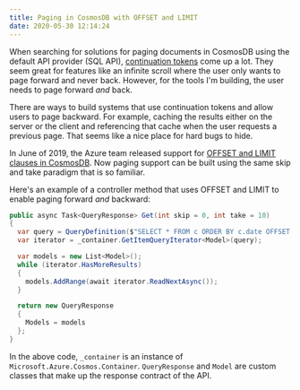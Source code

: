 ```yaml
---
title: Paging in CosmosDB with OFFSET and LIMIT
date: 2020-05-30 12:14:24
---
```


When searching for solutions for paging documents in CosmosDB using the default API provider (SQL API), [continuation tokens](https://docs.microsoft.com/en-us/samples/azure-samples/azure-cosmosdb-java-pagination/achieving-cosmosdb-pagination-with-continuationtoken/) come up a lot. They seem great for features like an infinite scroll where the user only wants to page forward and never back. However, for the tools I'm building, the user needs to page forward *and* back.

There are ways to build systems that use continuation tokens and allow users to page backward. For example, caching the results either on the server or the client and referencing that cache when the user requests a previous page. That seems like a nice place for hard bugs to hide.

In June of 2019, the Azure team released support for [OFFSET and LIMIT clauses in CosmosDB](https://docs.microsoft.com/en-us/azure/cosmos-db/sql-query-offset-limit). Now paging support can be built using the same skip and take paradigm that is so familiar.

Here's an example of a controller method that uses OFFSET and LIMIT to enable paging forward *and* backward:

```csharp
public async Task<QueryResponse> Get(int skip = 0, int take = 10)
{
  var query = QueryDefinition($"SELECT * FROM c ORDER BY c.date OFFSET {skip} LIMIT {take}");
  var iterator = _container.GetItemQueryIterator<Model>(query);

  var models = new List<Model>();
  while (iterator.HasMoreResults)
  {
    models.AddRange(await iterator.ReadNextAsync());
  }

  return new QueryResponse
  {
    Models = models
  };
}
```

In the above code, `_container` is an instance of `Microsoft.Azure.Cosmos.Container`. `QueryResponse` and `Model` are custom classes that make up the response contract of the API.
